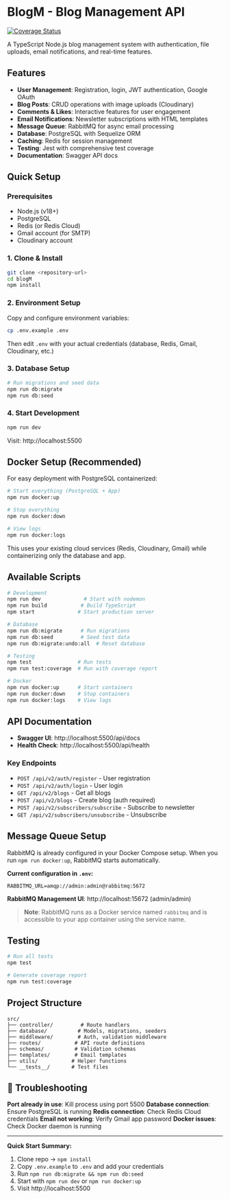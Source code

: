 # BlogM - Blog Management API

[![Coverage Status](https://coveralls.io/repos/github/SaddockAime/blogM/badge.svg?branch=main)](https://coveralls.io/github/SaddockAime/blogM?branch=main)

A TypeScript Node.js blog management system with authentication, file uploads, email notifications, and real-time features.

## Features

- **User Management**: Registration, login, JWT authentication, Google OAuth
- **Blog Posts**: CRUD operations with image uploads (Cloudinary)
- **Comments & Likes**: Interactive features for user engagement
- **Email Notifications**: Newsletter subscriptions with HTML templates
- **Message Queue**: RabbitMQ for async email processing
- **Database**: PostgreSQL with Sequelize ORM
- **Caching**: Redis for session management
- **Testing**: Jest with comprehensive test coverage
- **Documentation**: Swagger API docs

## Quick Setup

### Prerequisites
- Node.js (v18+)
- PostgreSQL
- Redis (or Redis Cloud)
- Gmail account (for SMTP)
- Cloudinary account

### 1. Clone & Install
```bash
git clone <repository-url>
cd blogM
npm install
```

### 2. Environment Setup
Copy and configure environment variables:
```bash
cp .env.example .env
```
Then edit `.env` with your actual credentials (database, Redis, Gmail, Cloudinary, etc.)

### 3. Database Setup
```bash
# Run migrations and seed data
npm run db:migrate
npm run db:seed
```

### 4. Start Development
```bash
npm run dev
```

Visit: http://localhost:5500

## Docker Setup (Recommended)

For easy deployment with PostgreSQL containerized:

```bash
# Start everything (PostgreSQL + App)
npm run docker:up

# Stop everything
npm run docker:down

# View logs
npm run docker:logs
```

This uses your existing cloud services (Redis, Cloudinary, Gmail) while containerizing only the database and app.

## Available Scripts

```bash
# Development
npm run dev              # Start with nodemon
npm run build           # Build TypeScript
npm start              # Start production server

# Database
npm run db:migrate      # Run migrations
npm run db:seed         # Seed test data
npm run db:migrate:undo:all  # Reset database

# Testing
npm test               # Run tests
npm run test:coverage  # Run with coverage report

# Docker
npm run docker:up      # Start containers
npm run docker:down    # Stop containers
npm run docker:logs    # View logs
```

## API Documentation

- **Swagger UI**: http://localhost:5500/api/docs
- **Health Check**: http://localhost:5500/api/health

### Key Endpoints
- `POST /api/v2/auth/register` - User registration
- `POST /api/v2/auth/login` - User login
- `GET /api/v2/blogs` - Get all blogs
- `POST /api/v2/blogs` - Create blog (auth required)
- `POST /api/v2/subscribers/subscribe` - Subscribe to newsletter
- `GET /api/v2/subscribers/unsubscribe` - Unsubscribe

## Message Queue Setup 

RabbitMQ is already configured in your Docker Compose setup. When you run `npm run docker:up`, RabbitMQ starts automatically.

**Current configuration in `.env`:**
```env
RABBITMQ_URL=amqp://admin:admin@rabbitmq:5672
```

**RabbitMQ Management UI**: http://localhost:15672 (admin/admin)

> **Note**: RabbitMQ runs as a Docker service named `rabbitmq` and is accessible to your app container using the service name.

## Testing

```bash
# Run all tests
npm test

# Generate coverage report
npm run test:coverage
```

## Project Structure

```
src/
├── controller/         # Route handlers
├── database/          # Models, migrations, seeders
├── middleware/        # Auth, validation middleware
├── routes/           # API route definitions
├── schemas/          # Validation schemas
├── templates/        # Email templates
├── utils/           # Helper functions
└── __tests__/       # Test files
```

## 🚨 Troubleshooting

**Port already in use**: Kill process using port 5500
**Database connection**: Ensure PostgreSQL is running
**Redis connection**: Check Redis Cloud credentials
**Email not working**: Verify Gmail app password
**Docker issues**: Check Docker daemon is running

---

**Quick Start Summary:**
1. Clone repo → `npm install`
2. Copy `.env.example` to `.env` and add your credentials
3. Run `npm run db:migrate && npm run db:seed`
4. Start with `npm run dev` or `npm run docker:up`
5. Visit http://localhost:5500
